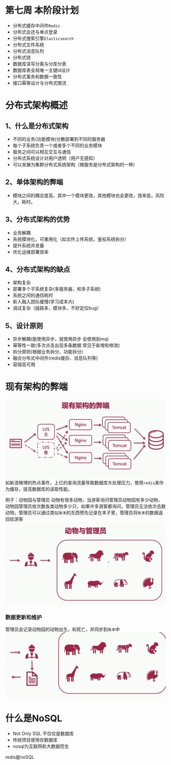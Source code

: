 #  第七周 本阶段计划
- 分布式缓存中间件`Redis`
- 分布式会还与单点登录
- 分布式搜索引擎`Elasticsearch`
- 分布式文件系统
- 分布式消息队列
- 分布式锁
- 数据库读写分离与分库分表
- 数据库表全局唯一主键id设计
- 分布式事务和数据一致性
- 接口幂等设计与分布式限流

# 分布式架构概述
## 1、什么是分布式架构
- 不同的业务(功能模块)分散部署到不同的服务器
- 每个子系统负责一个或者多个不同的业务模块
- 服务之间可以相互交互与通信
- 分布式系统设计对用户透明（用户无感知）
- 可以发展为集群分布式系统架构（微服务是分布式架构的一种）

## 2、单体架构的弊端
- 模块之间的耦合度高，其中一个模块更改，其他模块也会更改，效率低，风险大，耗时。

## 3、分布式架构的优势
- 业务解耦
- 系统模块化，可重用化（如文件上传系统，鉴权系统拆分）
- 提升系统并发量
- 优化运维部署效率

## 4、分布式架构的缺点
- 架构复杂
- 部署多个子系统复杂(多服务器，和多子系统)
- 系统之间的通信耗时
- 新人融入团队缓慢(学习成本大)
- 调试复杂（链路多，模块多，不好定位bug）

## 5、设计原则
- 异步解耦(能使用异步，就使用异步 会使用到mq)
- 幂等性一致(多次点击出现多条数据 常见于新增和修改)
- 拆分原则(根据业务拆分、功能拆分)
- 融合分布式中间件(redis缓存、消息队列等)
- 容错高可用

# 现有架构的弊端

![现有架构的弊端](../static/images/001.png)
如新浪微博的热点事件，上亿的查询流量导致数据库大处理压力，使用`redis`来作为缓存，提高数据库的读取性能。

例子：动物园与管理员
动物有很多动物，当游客询问管理员动物园有多少动物，动物园管理员依次数各类动物多少只，如果许多游客都询问，管理员无法依次去数动物，管理员可以通过类似`账本`的东西预先记录在本子里，管理员将`账本`的数据返回给游客
![动物园与管理员](../static/images/002.png)

### 数据更新和维护
管理员会记录动物园的动物出生，和死亡，并同步到`账本`中
![动物园与管理员2](../static/images/003.png)

# 什么是NoSQL
- Not Only SQL 不仅仅是数据库
- 传统项目使用存数据库
- nosql为互联网和大数据而生

redis是noSQL
## 